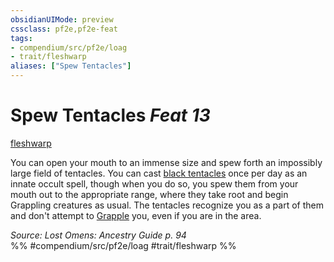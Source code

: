 ```yaml
---
obsidianUIMode: preview
cssclass: pf2e,pf2e-feat
tags:
- compendium/src/pf2e/loag
- trait/fleshwarp
aliases: ["Spew Tentacles"]
---
```

# Spew Tentacles  *Feat 13*  
[fleshwarp](../../rules/traits/fleshwarp-loag.md)  


You can open your mouth to an immense size and spew forth an impossibly large field of tentacles. You can cast [black tentacles](../spells/black-tentacles.md) once per day as an innate occult spell, though when you do so, you spew them from your mouth out to the appropriate range, where they take root and begin Grappling creatures as usual. The tentacles recognize you as a part of them and don't attempt to [Grapple](../../rules/actions/grapple.md) you, even if you are in the area.

*Source: Lost Omens: Ancestry Guide p. 94*  
%% #compendium/src/pf2e/loag #trait/fleshwarp %%